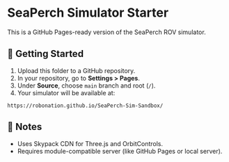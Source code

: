 # SeaPerch Simulator Starter

This is a GitHub Pages-ready version of the SeaPerch ROV simulator.

## 🚀 Getting Started

1. Upload this folder to a GitHub repository.
2. In your repository, go to **Settings > Pages**.
3. Under **Source**, choose `main` branch and root (`/`).
4. Your simulator will be available at:

```
https://robonation.github.io/SeaPerch-Sim-Sandbox/
```

## 🧠 Notes

- Uses Skypack CDN for Three.js and OrbitControls.
- Requires module-compatible server (like GitHub Pages or local server).
